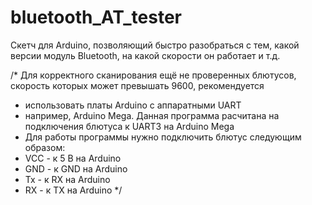 # bluetooth_AT_tester
Скетч для Arduino, позволяющий быстро разобраться с тем, какой версии модуль Bluetooth, на какой скорости он работает и т.д.

/* Для корректного сканирования ещё не проверенных блютусов, скорость которых может превышать 9600, рекомендуется
 * использовать платы Arduino с аппаратными UART
 * например, Arduino Mega. Данная программа расчитана на подключения блютуса к UART3 на Arduino Mega
 * Для работы программы нужно подключить блютус следующим образом:
 * VCC - к 5 В на Arduino
 * GND - к GND на Arduino
 * Tx - к RX на Arduino
 * RX - к TX на Arduino
*/
